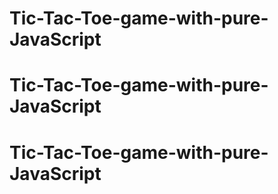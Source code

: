 # Tic-Tac-Toe-game-with-pure-JavaScript
# Tic-Tac-Toe-game-with-pure-JavaScript
# Tic-Tac-Toe-game-with-pure-JavaScript
